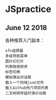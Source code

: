 # JSpractice

## June 12 2018

各种推荐入门副本：

    xfn选择器
    多级导航菜单
    图片幻灯片
    列表拖放排序
    标签切换
    模拟弹出对话框
    载入一个同域json文件
    载入Github热门项目列表
    二叉树排序延时演示动画
